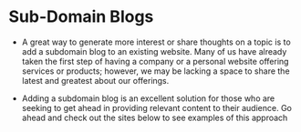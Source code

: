# Sub-Domain Blogs
- A great way to generate more interest or share thoughts on a topic is to add a subdomain blog to an existing website. Many of us have already taken the first step of having a company or a personal website offering services or products; however, we may be lacking a space to share the latest and greatest about our offerings.

- Adding a subdomain blog is an excellent solution for those who are seeking to get ahead in providing relevant content to their audience. Go ahead and check out the sites below to see examples of this approach
